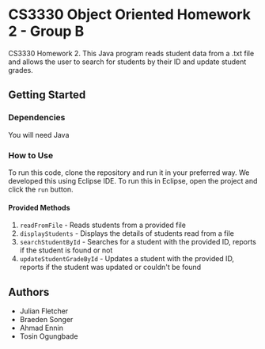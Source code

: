 # CS3330 Object Oriented Homework 2 - Group B
CS3330 Homework 2. This Java program reads student data from a .txt file and allows the user to search for students by their ID and update student grades.  

## Getting Started
### Dependencies
You will need Java
### How to Use
To run this code, clone the repository and run it in your preferred way. We developed this using Eclipse IDE. To run this in Eclipse, open the project and click the `run` button. 
#### Provided Methods
1. `readFromFile` - Reads students from a provided file
2. `displayStudents` - Displays the details of students read from a file
3. `searchStudentById` - Searches for a student with the provided ID, reports if the student is found or not
4. `updateStudentGradeById` - Updates a student with the provided ID, reports if the student was updated or couldn't be found

## Authors
* Julian Fletcher
* Braeden Songer
* Ahmad Ennin
* Tosin Ogungbade
